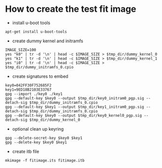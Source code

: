 # How to create the test fit image

* install u-boot tools
```shell
apt-get install u-boot-tools
```

* create dummy kernel and initramfs
```shell
IMAGE_SIZE=100
yes "k0" | tr -d '\n' | head -c $IMAGE_SIZE > $tmp_dir/dummy_kernel_0
yes "k1" | tr -d '\n' | head -c $IMAGE_SIZE > $tmp_dir/dummy_kernel_1
yes "i0" | tr -d '\n' | head -c $IMAGE_SIZE > $tmp_dir/dummy_initramfs_0.cpio
```

* create signatures to embed
```shell
key0=042FF30F752685F2
key1=9ED18B2103E33767
gpg --import ./key0 ./key1
gpg --default-key $key0 --output $tmp_dir/key0_initram0_pgp.sig --detach-sig $tmp_dir/dummy_initramfs_0.cpio
gpg --default-key $key1 --output $tmp_dir/key1_initram0_pgp.sig --detach-sig $tmp_dir/dummy_initramfs_0.cpio
gpg --default-key $key0 --output $tmp_dir/key0_kernel0_pgp.sig --detach-sig $tmp_dir/dummy_kernel_0
```

* optional clean up keyring
```shell
gpg --delete-secret-key $key0 $key1
gpg --delete-key $key0 $key1
```

*  create itb file
```shell
mkimage -f fitimage.its fitimage.itb
```
